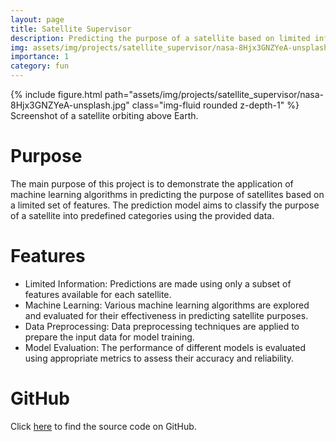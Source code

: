 ```yaml
---
layout: page
title: Satellite Supervisor
description: Predicting the purpose of a satellite based on limited information. The purpose prediction is performed using machine learning techniques applied to satellite data.
img: assets/img/projects/satellite_supervisor/nasa-8Hjx3GNZYeA-unsplash.jpg
importance: 1
category: fun
---
```


<div class="row mt-3">
    <div class="col-sm mt-3 mt-md-0">
        {% include figure.html path="assets/img/projects/satellite_supervisor/nasa-8Hjx3GNZYeA-unsplash.jpg" class="img-fluid rounded z-depth-1" %}
    </div>
</div>
<div class="caption">
    Screenshot of a satellite orbiting above Earth.
</div>

# Purpose

The main purpose of this project is to demonstrate the application of machine learning algorithms in predicting the purpose of satellites based on a limited set of features. The prediction model aims to classify the purpose of a satellite into predefined categories using the provided data.

# Features

- Limited Information: Predictions are made using only a subset of features available for each satellite.
- Machine Learning: Various machine learning algorithms are explored and evaluated for their effectiveness in predicting satellite purposes.
- Data Preprocessing: Data preprocessing techniques are applied to prepare the input data for model training.
- Model Evaluation: The performance of different models is evaluated using appropriate metrics to assess their accuracy and reliability.

# GitHub

Click <a href='https://github.com/patrickcap/satellite-supervisor'>here</a> to find the source code on GitHub.
